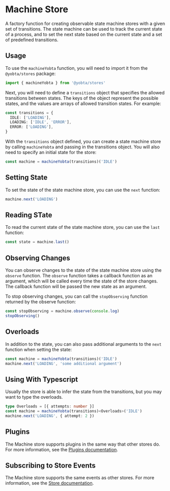 # Machine Store

A factory function for creating observable state machine stores with a given set of transitions. The state machine can be used to track the current state of a process, and to set the next state based on the current state and a set of predefined transitions.

## Usage

To use the `machineYobta` function, you will need to import it from the `@yobta/stores` package:

```ts
import { machineYobta } from '@yobta/stores'
```

Next, you will need to define a `transitions` object that specifies the allowed transitions between states. The keys of the object represent the possible states, and the values are arrays of allowed transition states. For example:

```ts
const transitions = {
  IDLE: ['LOADING'],
  LOADING: ['IDLE', 'ERROR'],
  ERROR: ['LOADING'],
}
```

With the `transitions` object defined, you can create a state machine store by calling `machineYobta` and passing in the transitions object. You will also need to specify an initial state for the store:

```ts
const machine = machineYobta(transitions)('IDLE')
```

## Setting State

To set the state of the state machine store, you can use the `next` function:

```ts
machine.next('LOADING')
```

## Reading STate

To read the current state of the state machine store, you can use the `last` function:

```ts
const state = machine.last()
```

## Observing Changes

You can observe changes to the state of the state machine store using the `observe` function. The `observe` function takes a callback function as an argument, which will be called every time the state of the store changes. The callback function will be passed the new state as an argument.

To stop observing changes, you can call the `stopObserving` function returned by the observe function:

```ts
const stopObserving = machine.observe(console.log)
stopObserving()
```

## Overloads

In addition to the state, you can also pass additional arguments to the `next` function when setting the state:

```ts
const machine = machineYobta(transitions)('IDLE')
machine.next('LOADING', 'some additional argument')
```

## Using With Typescript

Usually the store is able to infer the state from the transitions, but you may want to type the overloads.

```ts
type Overloads = [{ attempts: number }]
const machine = machineYobta(transitions)<Overloads>('IDLE')
machine.next('LOADING', { attempt: 2 })
```

## Plugins

The Machine store supports plugins in the same way that other stores do. For more information, see the [Plugins documentation](../../plugins/index.md).

## Subscribing to Store Events

The Machine store supports the same events as other stores. For more information, see the [Store documentation](../storeYobta/index.md).
